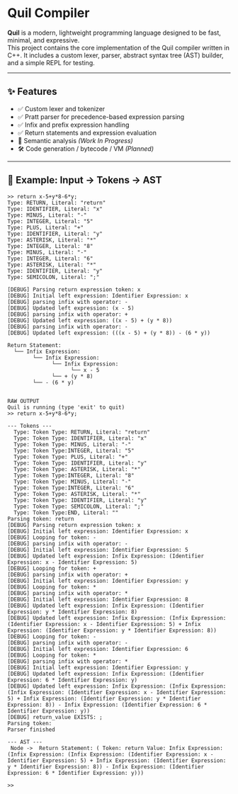 # Quil Compiler

**Quil** is a modern, lightweight programming language designed to be fast, minimal, and expressive.  
This project contains the core implementation of the Quil compiler written in C++. It includes a custom lexer, parser, abstract syntax tree (AST) builder, and a simple REPL for testing.

---

## ✨ Features

- ✅ Custom lexer and tokenizer
- ✅ Pratt parser for precedence-based expression parsing
- ✅ Infix and prefix expression handling
- ✅ Return statements and expression evaluation
- 🚧 Semantic analysis *(Work In Progress)*
- 🛠️ Code generation / bytecode / VM *(Planned)*

---

## 🔧 Example: Input → Tokens → AST

```quil
>> return x-5+y*8-6*y;
Type: RETURN, Literal: "return"
Type: IDENTIFIER, Literal: "x"
Type: MINUS, Literal: "-"
Type: INTEGER, Literal: "5"
Type: PLUS, Literal: "+"
Type: IDENTIFIER, Literal: "y"
Type: ASTERISK, Literal: "*"
Type: INTEGER, Literal: "8"
Type: MINUS, Literal: "-"
Type: INTEGER, Literal: "6"
Type: ASTERISK, Literal: "*"
Type: IDENTIFIER, Literal: "y"
Type: SEMICOLON, Literal: ";"

[DEBUG] Parsing return expression token: x
[DEBUG] Initial left expression: Identifier Expression: x
[DEBUG] parsing infix with operator: -
[DEBUG] Updated left expression: (x - 5)
[DEBUG] parsing infix with operator: +
[DEBUG] Updated left expression: ((x - 5) + (y * 8))
[DEBUG] parsing infix with operator: -
[DEBUG] Updated left expression: (((x - 5) + (y * 8)) - (6 * y))

Return Statement:
  └── Infix Expression:
        └── Infix Expression:
              └── Infix Expression:
                    └── x - 5
              └── + (y * 8)
        └── - (6 * y)


RAW OUTPUT
Quil is running (type 'exit' to quit)
>> return x-5+y*8-6*y;

--- Tokens ---
  Type: Token Type: RETURN, Literal: "return"
  Type: Token Type: IDENTIFIER, Literal: "x"
  Type: Token Type: MINUS, Literal: "-"
  Type: Token Type:INTEGER, Literal: "5"
  Type: Token Type: PLUS, Literal: "+"
  Type: Token Type: IDENTIFIER, Literal: "y"
  Type: Token Type: ASTERISK, Literal: "*"
  Type: Token Type:INTEGER, Literal: "8"
  Type: Token Type: MINUS, Literal: "-"
  Type: Token Type:INTEGER, Literal: "6"
  Type: Token Type: ASTERISK, Literal: "*"
  Type: Token Type: IDENTIFIER, Literal: "y"
  Type: Token Type: SEMICOLON, Literal: ";"
  Type: Token Type:END, Literal: ""
Parsing token: return
[DEBUG] Parsing return expression token: x
[DEBUG] Initial left expression: Identifier Expression: x
[DEBUG] Looping for token: -
[DEBUG] parsing infix with operator: -
[DEBUG] Initial left expression: Identifier Expression: 5
[DEBUG] Updated left expression: Infix Expression: (Identifier Expression: x - Identifier Expression: 5)
[DEBUG] Looping for token: +
[DEBUG] parsing infix with operator: +
[DEBUG] Initial left expression: Identifier Expression: y
[DEBUG] Looping for token: *
[DEBUG] parsing infix with operator: *
[DEBUG] Initial left expression: Identifier Expression: 8
[DEBUG] Updated left expression: Infix Expression: (Identifier Expression: y * Identifier Expression: 8)
[DEBUG] Updated left expression: Infix Expression: (Infix Expression: (Identifier Expression: x - Identifier Expression: 5) + Infix Expression: (Identifier Expression: y * Identifier Expression: 8))
[DEBUG] Looping for token: -
[DEBUG] parsing infix with operator: -
[DEBUG] Initial left expression: Identifier Expression: 6
[DEBUG] Looping for token: *
[DEBUG] parsing infix with operator: *
[DEBUG] Initial left expression: Identifier Expression: y
[DEBUG] Updated left expression: Infix Expression: (Identifier Expression: 6 * Identifier Expression: y)
[DEBUG] Updated left expression: Infix Expression: (Infix Expression: (Infix Expression: (Identifier Expression: x - Identifier Expression: 5) + Infix Expression: (Identifier Expression: y * Identifier Expression: 8)) - Infix Expression: (Identifier Expression: 6 * Identifier Expression: y))
[DEBUG] return_value EXISTS: ;
Parsing token: 
Parser finished

--- AST ---
 Node ->  Return Statement: ( Token: return Value: Infix Expression: (Infix Expression: (Infix Expression: (Identifier Expression: x - Identifier Expression: 5) + Infix Expression: (Identifier Expression: y * Identifier Expression: 8)) - Infix Expression: (Identifier Expression: 6 * Identifier Expression: y)))

>> 
